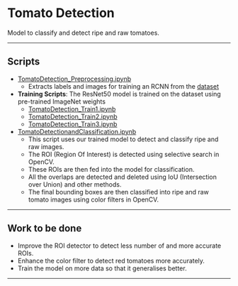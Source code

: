 # Tomato Detection
Model to classify and detect ripe and raw tomatoes.

------
## Scripts
- [TomatoDetection_Preprocessing.ipynb](https://github.com/Ishikajaiswal/TomatoDetection/blob/main/TomatoDetection_Preprocessing.ipynb)
    - Extracts labels and images for training an RCNN from the [dataset](https://www.kaggle.com/andrewmvd/tomato-detection)
- **Training Scripts**: The ResNet50 model is trained on the dataset using pre-trained ImageNet weights
    - [TomatoDetection_Train1.ipynb](https://github.com/Ishikajaiswal/TomatoDetection/blob/main/TomatoDetection_Train1.ipynb)
    - [TomatoDetection_Train2.ipynb](https://github.com/Ishikajaiswal/TomatoDetection/blob/main/TomatoDetection_Train2.ipynb)
    - [TomatoDetection_Train3.ipynb](https://github.com/Ishikajaiswal/TomatoDetection/blob/main/TomatoDetection_Train3.ipynb)
- [TomatoDetectionandClassification.ipynb](https://github.com/Ishikajaiswal/TomatoDetection/blob/main/TomatoDetectionandClassification.ipynb)
    - This script uses our trained model to detect and classify ripe and raw images. 
    - The ROI (Region Of Interest) is detected using selective search in OpenCV. 
    - These ROIs are then fed into the model for classification. 
    - All the overlaps are detected and deleted using IoU (Intersection over Union) and other methods.
    - The final bounding boxes are then classified into ripe and raw tomato images using color filters in OpenCV.
------
## Work to be done
- Improve the ROI detector to detect less number of and more accurate ROIs.
- Enhance the color filter to detect red tomatoes more accurately.
- Train the model on more data so that it generalises better.
------
